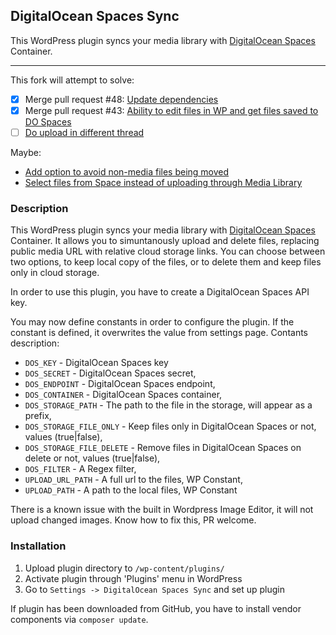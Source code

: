 ## DigitalOcean Spaces Sync
This WordPress plugin syncs your media library with [DigitalOcean Spaces](https://goo.gl/SX2UwH) Container.

---

This fork will attempt to solve:

- [x] Merge pull request #48: [Update dependencies](https://github.com/bitkidd/DigitalOcean-Spaces-Sync/pull/48)
- [x] Merge pull request #43: [Ability to edit files in WP and get files saved to DO Spaces](https://github.com/bitkidd/DigitalOcean-Spaces-Sync/pull/43)
- [ ] [Do upload in different thread](https://github.com/bitkidd/DigitalOcean-Spaces-Sync/issues/6)

Maybe:

- [Add option to avoid non-media files being moved](https://github.com/bitkidd/DigitalOcean-Spaces-Sync/issues/45)
- [Select files from Space instead of uploading through Media Library](https://github.com/bitkidd/DigitalOcean-Spaces-Sync/issues/38)

### Description
This WordPress plugin syncs your media library with [DigitalOcean Spaces](https://goo.gl/SX2UwH) Container. It allows you to simuntanously upload and delete files, replacing public media URL with relative cloud storage links. You can choose between two options, to keep local copy of the files, or to delete them and keep files only in cloud storage.

In order to use this plugin, you have to create a DigitalOcean Spaces API key.

You may now define constants in order to configure the plugin. If the constant is defined, it overwrites the value from settings page.
Contants description:
- `DOS_KEY` - DigitalOcean Spaces key
- `DOS_SECRET` - DigitalOcean Spaces secret,
- `DOS_ENDPOINT` - DigitalOcean Spaces endpoint,
- `DOS_CONTAINER` - DigitalOcean Spaces container,
- `DOS_STORAGE_PATH` - The path to the file in the storage, will appear as a prefix,
- `DOS_STORAGE_FILE_ONLY` - Keep files only in DigitalOcean Spaces or not, values (true|false),
- `DOS_STORAGE_FILE_DELETE` - Remove files in DigitalOcean Spaces on delete or not, values (true|false),
- `DOS_FILTER` - A Regex filter,
- `UPLOAD_URL_PATH` - A full url to the files, WP Constant,
- `UPLOAD_PATH` - A path to the local files, WP Constant

There is a known issue with the built in Wordpress Image Editor, it will not upload changed images. Know how to fix this, PR welcome.

### Installation

1. Upload plugin directory to `/wp-content/plugins/`
2. Activate plugin through 'Plugins' menu in WordPress
3. Go to `Settings -> DigitalOcean Spaces Sync` and set up plugin

If plugin has been downloaded from GitHub, you have to install vendor components via `composer update`.
